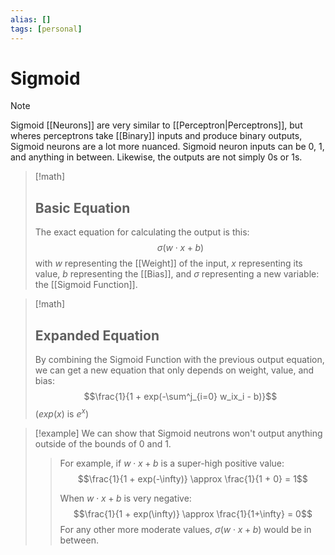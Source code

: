 ```yaml
---
alias: []
tags: [personal]
---
```

# Sigmoid

> [!note]
> Sigmoid [[Neurons]] are very similar to [[Perceptron|Perceptrons]], but wheres perceptrons take [[Binary]] inputs and produce binary outputs, Sigmoid neurons are a lot more nuanced.
> Sigmoid neuron inputs can be 0, 1, and anything in between. Likewise, the outputs are not simply 0s or 1s. 

> [!math]
> ## Basic Equation
> The exact equation for calculating the output is this:
> $$\sigma(w⋅x+b)$$
> with $w$ representing the [[Weight]] of the input, $x$ representing its value, $b$ representing the [[Bias]], and $\sigma$ representing a new variable: the [[Sigmoid Function]].

> [!math]
> ## Expanded Equation
> By combining the Sigmoid Function with the previous output equation, we can get a new equation that only depends on weight, value, and bias:
> $$\frac{1}{1 + exp(-\sum^j_{i=0} w_ix_i - b)}$$
>($exp(x)$ is $e^{x}$)

> [!example] 
> We can show that Sigmoid neutrons won't output anything outside of the bounds of 0 and 1. 
> >For example, if $w⋅x+b$ is a super-high positive value:
> >$$\frac{1}{1 + exp(-\infty)} \approx \frac{1}{1 + 0} = 1$$
> >
> >When $w⋅x+b$ is very negative:
> >$$\frac{1}{1 + exp(\infty)} \approx \frac{1}{1+\infty} = 0$$
> For any other more moderate values, $σ(w⋅x+b)$ would be in between.
